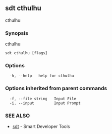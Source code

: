 ## sdt cthulhu

cthulhu

### Synopsis

cthulhu

```
sdt cthulhu [flags]
```

### Options

```
  -h, --help   help for cthulhu
```

### Options inherited from parent commands

```
  -f, --file string   Input File
  -i, --input         Input Prompt
```

### SEE ALSO

* [sdt](sdt.md)	 - Smart Developer Tools

